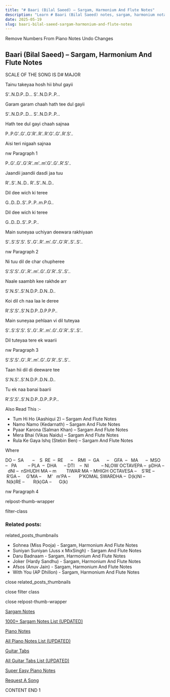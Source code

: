 ```yaml
---
title: "# Baari (Bilal Saeed) – Sargam, Harmonium And Flute Notes"
description: "Learn # Baari (Bilal Saeed) notes, sargam, harmonium notations and flute notes. Easy step-by-step tutorial for beginners."
date: 2025-05-19
slug: baari-bilal-saeed-sargam-harmonium-and-flute-notes
---
```


Remove Numbers From Piano Notes
Undo Changes



## Baari (Bilal Saeed) – Sargam, Harmonium And Flute Notes



SCALE OF THE SONG IS D# MAJOR



Tainu takeyaa hosh hii bhul gayii



S’..N.D.P..D… S’..N.D.P..P…



Garam garam chaah hath tee dul gayii



S’..N.D.P..D… S’..N.D.P..P…



Hath tee dul gayi chaah sajnaa



P..P.G’..G’..G’.R’..R’..R’.G’..G’..R’.S’..



Aisi teri nigaah sajnaa



nw Paragraph 1

P..G’..G’..G’.R’..m’..m’.G’..G’..R’.S’..



Jaandii jaandii dasdi jaa tuu



R’..S’..N..D.. R’..S’..N..D..



Dil dee wich ki teree



G..D..D..S’..P..P..m.P.G..



Dil dee wich ki teree



G..D..D..S’..P..P..



Main suneyaa uchiyan deewara rakhiyaan



S’..S’.S’.S’. S’..G’..R’..m’..G’..G’.R’..S’..S’..

nw Paragraph 2



Ni tuu dil de char chupheree



S’.S’.S’..G’..R’..m’..G’..G’.R’..S’..S’..



Naale saambh kee rakhde arr



S’.N.S’..S’.N.D.P..D.N..D..



Koi dil ch naa laa le deree



R’.S’.S’..S’.N.D.P..D.P.P.P..



Main suneyaa pehlaan vi dil tuteyaa



S’..S’.S’.S’. S’..G’..R’..m’..G’..G’.R’..S’..S’..



Dil tuteyaa tere ek waarii



nw Paragraph 3

S’.S’.S’..G’..R’..m’..G’..G’.R’..S’..S’..



Taan hii dil di deeware tee



S’.N.S’..S’.N.D.P..D.N..D..



Tu ek naa banai baarii



R’.S’.S’..S’.N.D.P..D.P..P.P..



Also Read This :-



* Tum Hi Ho (Aashiqui 2) – Sargam And Flute Notes
* Namo Namo (Kedarnath) – Sargam And Flute Notes
* Pyaar Karona (Salman Khan) – Sargam And Flute Notes
* Mera Bhai (Vikas Naidu) – Sargam And Flute Notes
* Rula Ke Gaya Ishq (Stebin Ben) – Sargam And Flute Notes



Where



DO –  SA       –    S  RE  –  RE      –    RMI  –  GA      –    GFA  –   MA      –  MSO  –   PA         – PLA  –  DHA      – DTI    –  NI          – NLOW OCTAVEPA –  pDHA –  dNI –  nSHUDH MA – m        TIWAR MA – MHIGH OCTAVESA –    S’RE –     R’GA –     G’MA –     M’   m’PA –       P’KOMAL SWARDHA –  D(k)NI –       N(k)RE –       R(k)GA –      G(k)



nw Paragraph 4

relpost-thumb-wrapper

filter-class

### Related posts:

related_posts_thumbnails

* Sohnea (Miss Pooja) - Sargam, Harmonium And Flute Notes
* Suniyan Suniyan (Juss x MixSingh) - Sargam And Flute Notes
* Daru Badnaam - Sargam, Harmonium And Flute Notes
* Joker (Hardy Sandhu) - Sargam, Harmonium And Flute Notes
* Afsos (Anuv Jain) - Sargam, Harmonium And Flute Notes
* With You (AP Dhillon) - Sargam, Harmonium And Flute Notes

close related_posts_thumbnails

close filter class

close relpost-thumb-wrapper

[Sargam Notes](https://www.notationsworld.com/sargam-notes.html)

[1000+ Sargam Notes List (UPDATED)](https://www.notationsworld.com/all-songs-list-sargam-notes.html)

[Piano Notes](https://www.notationsworld.com/piano-notes.html)

[All Piano Notes List (UPDATED)](https://www.notationsworld.com/all-songs-list-piano-notes.html)

[Guitar Tabs](https://www.notationsworld.com/guitar-tabs.html)

[All Guitar Tabs List (UPDATED)](https://www.notationsworld.com/all-songs-list-guitar-tabs.html)

[Super Easy Piano Notes](https://studywall.in/)

[Request A Song](https://www.notationsworld.com/request-a-song.html)

CONTENT END 1

